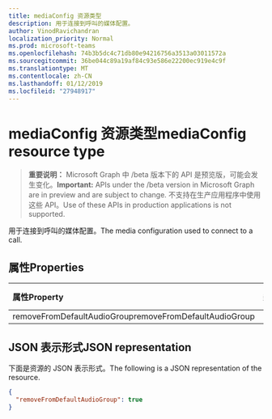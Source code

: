 ```yaml
---
title: mediaConfig 资源类型
description: 用于连接到呼叫的媒体配置。
author: VinodRavichandran
localization_priority: Normal
ms.prod: microsoft-teams
ms.openlocfilehash: 74b3b5dc4c71db80e94216756a3513a03011572a
ms.sourcegitcommit: 36be044c89a19af84c93e586e22200ec919e4c9f
ms.translationtype: MT
ms.contentlocale: zh-CN
ms.lasthandoff: 01/12/2019
ms.locfileid: "27948917"
---
```

# <a name="mediaconfig-resource-type"></a><span data-ttu-id="af1a7-103">mediaConfig 资源类型</span><span class="sxs-lookup"><span data-stu-id="af1a7-103">mediaConfig resource type</span></span>

> <span data-ttu-id="af1a7-104">**重要说明：** Microsoft Graph 中 /beta 版本下的 API 是预览版，可能会发生变化。</span><span class="sxs-lookup"><span data-stu-id="af1a7-104">**Important:** APIs under the /beta version in Microsoft Graph are in preview and are subject to change.</span></span> <span data-ttu-id="af1a7-105">不支持在生产应用程序中使用这些 API。</span><span class="sxs-lookup"><span data-stu-id="af1a7-105">Use of these APIs in production applications is not supported.</span></span>

<span data-ttu-id="af1a7-106">用于连接到呼叫的媒体配置。</span><span class="sxs-lookup"><span data-stu-id="af1a7-106">The media configuration used to connect to a call.</span></span>

## <a name="properties"></a><span data-ttu-id="af1a7-107">属性</span><span class="sxs-lookup"><span data-stu-id="af1a7-107">Properties</span></span>

| <span data-ttu-id="af1a7-108">属性</span><span class="sxs-lookup"><span data-stu-id="af1a7-108">Property</span></span>       | <span data-ttu-id="af1a7-109">类型</span><span class="sxs-lookup"><span data-stu-id="af1a7-109">Type</span></span>    | <span data-ttu-id="af1a7-110">说明</span><span class="sxs-lookup"><span data-stu-id="af1a7-110">Description</span></span>|
|:---------------|:--------|:----------|
| <span data-ttu-id="af1a7-111">removeFromDefaultAudioGroup</span><span class="sxs-lookup"><span data-stu-id="af1a7-111">removeFromDefaultAudioGroup</span></span> | <span data-ttu-id="af1a7-112">Boolean</span><span class="sxs-lookup"><span data-stu-id="af1a7-112">Boolean</span></span> |  |

## <a name="json-representation"></a><span data-ttu-id="af1a7-113">JSON 表示形式</span><span class="sxs-lookup"><span data-stu-id="af1a7-113">JSON representation</span></span>

<span data-ttu-id="af1a7-114">下面是资源的 JSON 表示形式。</span><span class="sxs-lookup"><span data-stu-id="af1a7-114">The following is a JSON representation of the resource.</span></span>

<!-- {
  "blockType": "resource",
  "optionalProperties": [
    "removeFromDefaultAudioGroup"
  ],
  "@odata.type": "microsoft.graph.mediaConfig"
}-->
```json
{
  "removeFromDefaultAudioGroup": true
}
```

<!-- uuid: 8fcb5dbc-d5aa-4681-8e31-b001d5168d79
2015-10-25 14:57:30 UTC -->
<!-- {
  "type": "#page.annotation",
  "description": "mediaConfig resource",
  "keywords": "",
  "section": "documentation",
  "tocPath": ""
}-->
